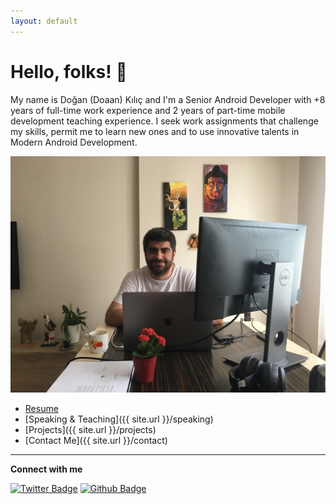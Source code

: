 ```yaml
---
layout: default
---
```


# Hello, folks! 👋
My name is Doğan (Doaan) Kılıç and I'm a Senior Android Developer with +8 years of full-time work experience and 2 years of part-time mobile development teaching experience. I seek work assignments that challenge my skills, permit me to learn new ones and to use innovative talents in Modern Android Development.

![](/src/profile.JPG "header")

- [Resume](https://docs.google.com/document/d/1yaeVObgWH_42z2ADjt5kZudmuw3_odcmeodin66_fNA/edit?usp=sharing)
- [Speaking & Teaching]({{ site.url }}/speaking)
- [Projects]({{ site.url }}/projects)
- [Contact Me]({{ site.url }}/contact)

---

**Connect with me**


[![Twitter Badge](https://img.shields.io/twitter/follow/dnkilic?style=social)](https://twitter.com/dnkilic)
[![Github Badge](https://img.shields.io/github/followers/dnkilic?style=social)](https://github.com/dnkilic)
